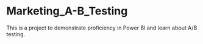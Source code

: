 # Marketing_A-B_Testing
This is a project to demonstrate proficiency in Power BI and learn about A/B testing.
